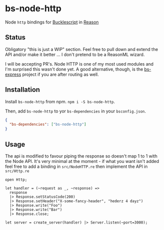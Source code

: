 # bs-node-http

Node `http` bindings for
[Bucklescript](https://github.com/BuckleScript/bucklescript) in
[Reason](https://github.com/facebook/reason)

## Status
Obligatory "this is just a WIP" section. Feel free to pull down and extend
the API and/or make it better ... I don't pretend to be a ReasonML wizard.

I will be accepting PR's. Node HTTP is one of my most used modules and I'm
surprised this wasn't done yet. A good alternative, though, is the
[bs-express](https://github.com/reasonml-community/bs-express) project if
you are after routing as well.

## Installation

Install `bs-node-http` from npm. `npm i -S bs-node-http`.

Then, add `bs-node-http` to yor `bs-dependencies` in your `bsconfig.json`.

```json
{
  "bs-dependencies": ["bs-node-http"]
}
```

## Usage

The api is modified to favour piping the response so doesn't map 1 to 1 with
the Node API. It's very minimal at the moment - if what you want isn't added
feel free to add a binding in `src/NodeHTTP.re` then implement the API in
`src/Http.re`

```reasonml
open Http;

let handler = (~request as _, ~response) =>
  response
  |> Response.setStatusCode(200)
  |> Response.setHeader("X-some-fancy-header", "hederz 4 dayz")
  |> Response.write("Foo")
  |> Response.write("Bar")
  |> Response.close;

let server = create_server(handler) |> Server.listen(~port=3000);
```